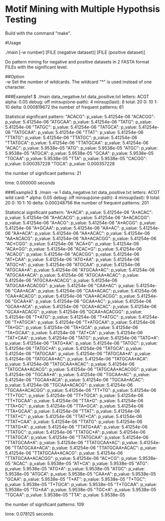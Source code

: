 # Motif Mining with Multiple Hypothsis Testing 

Build with the command "make". 

#Usage

./main [-w number] [FILE (negative dataset)] [FILE (positive dataset)]   

Do pattern mining for negative and positive datasets in 2 FASTA format FILEs with the significant level.

##Option  
-w
  Set the number of wildcards. The wildcard "\*" is used instead of one character.  

###Example1
  $ ./main data_negative.txt data_positive.txt
  letters: ACGT
  alpha: 0.05
  debug: off
  minsup(one-path): 4
  minsup(last): 8
  total: 20
  0: 10
  1: 10
  delta: 0.000819672
  the number of frequent patterns: 61

 Statistical significant pattern:
 "ACACG": p_value: 5.41254e-06
 "ACACGG": p_value: 5.41254e-06
"ATGCAA": p_value: 5.41254e-06
"TATG": p_value: 5.41254e-06
"TATGC": p_value: 5.41254e-06
"TATGCA": p_value: 5.41254e-06
"TATGCAA": p_value: 5.41254e-06
"TTAT": p_value: 5.41254e-06
"TTATG": p_value: 5.41254e-06
"TTATGC": p_value: 5.41254e-06
"TTATGCA": p_value: 5.41254e-06
"TTATGCAA": p_value: 5.41254e-06
"ACAC": p_value: 5.9538e-05
"ATG": p_value: 5.9538e-05
"ATGC": p_value: 5.9538e-05
"ATGCA": p_value: 5.9538e-05
"GCAA": p_value: 5.9538e-05
"TGCAA": p_value: 5.9538e-05
"TTA": p_value: 5.9538e-05
"CACGG": p_value: 0.000357228
"TGCA": p_value: 0.000357228

the number of significant patterns: 21

time: 0.000000 seconds

###Example2
$ ./main -w 1 data_negative.txt data_positive.txt
letters: ACGT
wild card: *
alpha: 0.05
debug: off
minsup(one-path): 4
minsup(last): 9
total: 20
0: 10
1: 10
delta: 0.000248756
the number of frequent patterns: 201

Statistical significant pattern:
"A\*ACA": p_value: 5.41254e-06
"A\*ACAC": p_value: 5.41254e-06
"A\*ACACG": p_value: 5.41254e-06
"A\*ACACGG": p_value: 5.41254e-06
"A\*ACG": p_value: 5.41254e-06
"A\*ACGG": p_value: 5.41254e-06
"A\*GCAA": p_value: 5.41254e-06
"AA\*AC": p_value: 5.41254e-06
"AA\*ACA": p_value: 5.41254e-06
"AA\*ACAC": p_value: 5.41254e-06
"AA\*ACACG": p_value: 5.41254e-06
"AA\*ACACGG": p_value: 5.41254e-06
"AC\*CGG": p_value: 5.41254e-06
"ACA\*G": p_value: 5.41254e-06
"ACA\*GG": p_value: 5.41254e-06
"ACAC\*G": p_value: 5.41254e-06
"ACACG": p_value: 5.41254e-06
"ACACGG": p_value: 5.41254e-06
"AT\*CAA": p_value: 5.41254e-06
"ATG\*AA": p_value: 5.41254e-06
"ATGC\*A": p_value: 5.41254e-06
"ATGCAA": p_value: 5.41254e-06
"ATGCAA\*A": p_value: 5.41254e-06
"ATGCAA\*AC": p_value: 5.41254e-06
"ATGCAA\*ACA": p_value: 5.41254e-06
"ATGCAA\*ACAC": p_value: 5.41254e-06
"ATGCAA\*ACACG": p_value: 5.41254e-06
"ATGCAA\*ACACGG": p_value: 5.41254e-06
"CAA\*AC": p_value: 5.41254e-06
"CAA\*ACA": p_value: 5.41254e-06
"CAA\*ACAC": p_value: 5.41254e-06
"CAA\*ACACG": p_value: 5.41254e-06
"CAA\*ACACGG": p_value: 5.41254e-06
"GCAA\*A": p_value: 5.41254e-06
"GCAA\*AC": p_value: 5.41254e-06
"GCAA\*ACA": p_value: 5.41254e-06
"GCAA\*ACAC": p_value: 5.41254e-06
"GCAA\*ACACG": p_value: 5.41254e-06
"GCAA\*ACACGG": p_value: 5.41254e-06
"T\*ATG": p_value: 5.41254e-06
"T\*ATGC": p_value: 5.41254e-06
"T\*ATGCA": p_value: 5.41254e-06
"T\*ATGCAA": p_value: 5.41254e-06
"TA\*GC": p_value: 5.41254e-06
"TA\*GCA": p_value: 5.41254e-06
"TA\*GCAA": p_value: 5.41254e-06
"TAT\*CA": p_value: 5.41254e-06
"TAT\*CAA": p_value: 5.41254e-06
"TATG": p_value: 5.41254e-06
"TATG\*A": p_value: 5.41254e-06
"TATG\*AA": p_value: 5.41254e-06
"TATGC": p_value: 5.41254e-06
"TATGC\*A": p_value: 5.41254e-06
"TATGCA": p_value: 5.41254e-06
"TATGCAA": p_value: 5.41254e-06
"TATGCAA\*A": p_value: 5.41254e-06
"TATGCAA\*AC": p_value: 5.41254e-06
"TATGCAA\*ACA": p_value: 5.41254e-06
"TATGCAA\*ACAC": p_value: 5.41254e-06
"TATGCAA\*ACACG": p_value: 5.41254e-06
"TATGCAA\*ACACGG": p_value: 5.41254e-06
"TGCAA\*A": p_value: 5.41254e-06
"TGCAA\*AC": p_value: 5.41254e-06
"TGCAA\*ACA": p_value: 5.41254e-06
"TGCAA\*ACAC": p_value: 5.41254e-06
"TGCAA\*ACACG": p_value: 5.41254e-06
"TGCAA\*ACACGG": p_value: 5.41254e-06
"TT\*TG": p_value: 5.41254e-06
"TT\*TGC": p_value: 5.41254e-06
"TT\*TGCA": p_value: 5.41254e-06
"TT\*TGCAA": p_value: 5.41254e-06
"TTA\*G": p_value: 5.41254e-06
"TTA\*GC": p_value: 5.41254e-06
"TTA\*GCA": p_value: 5.41254e-06
"TTA\*GCAA": p_value: 5.41254e-06
"TTAT": p_value: 5.41254e-06
"TTAT\*C": p_value: 5.41254e-06
"TTAT\*CA": p_value: 5.41254e-06
"TTAT\*CAA": p_value: 5.41254e-06
"TTATG": p_value: 5.41254e-06
"TTATG\*A": p_value: 5.41254e-06
"TTATG\*AA": p_value: 5.41254e-06
"TTATGC": p_value: 5.41254e-06
"TTATGC\*A": p_value: 5.41254e-06
"TTATGCA": p_value: 5.41254e-06
"TTATGCAA": p_value: 5.41254e-06
"TTATGCAA\*A": p_value: 5.41254e-06
"TTATGCAA\*AC": p_value: 5.41254e-06
"TTATGCAA\*ACA": p_value: 5.41254e-06
"TTATGCAA\*ACAC": p_value: 5.41254e-06
"TTATGCAA\*ACACG": p_value: 5.41254e-06
"TTATGCAA\*ACACGG": p_value: 5.41254e-06
"AC\*CG": p_value: 5.9538e-05
"ACAC": p_value: 5.9538e-05
"AT\*CA": p_value: 5.9538e-05
"ATG": p_value: 5.9538e-05
"ATG\*A": p_value: 5.9538e-05
"ATGC": p_value: 5.9538e-05
"ATGCA": p_value: 5.9538e-05
"CAA\*A": p_value: 5.9538e-05
"GCAA": p_value: 5.9538e-05
"T\*AT": p_value: 5.9538e-05
"T\*TGC": p_value: 5.9538e-05
"T\*TGCA": p_value: 5.9538e-05
"T\*TGCAA": p_value: 5.9538e-05
"TG\*AA": p_value: 5.9538e-05
"TGC\*A": p_value: 5.9538e-05
"TGCAA": p_value: 5.9538e-05
"TTA": p_value: 5.9538e-05

the number of significant patterns: 109

time: 0.078125 seconds
